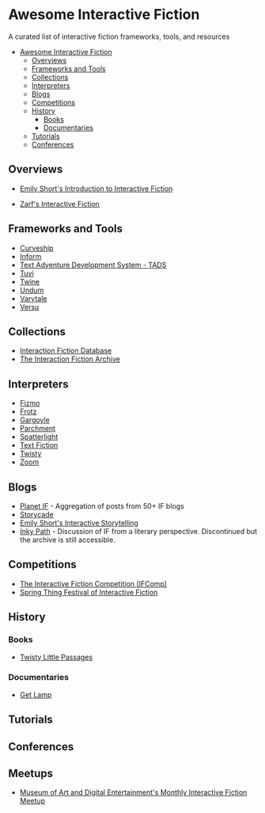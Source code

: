 # Awesome Interactive Fiction

A curated list of interactive fiction frameworks, tools, and resources

* [Awesome Interactive Fiction](#awesome-interactive-fiction)
  * [Overviews](#overviews)
  * [Frameworks and Tools](#frameworks-and-tools)
  * [Collections](#collections)
  * [Interpreters](#interpreters)
  * [Blogs](#blogs)
  * [Competitions](#competitions)
  * [History](#history)
    * [Books](#books)
    * [Documentaries](#documentaries)
  * [Tutorials](#tutorials)
  * [Conferences](#conferences)

## Overviews

* [Emily Short's Introduction to Interactive Fiction](http://inform7.com/learn/eg/dm/IntroductionToIF.pdf)

* [Zarf's Interactive Fiction](http://eblong.com/zarf/if.html)

## Frameworks and Tools

* [Curveship](http://http://curveship.com/)
* [Inform](http://inform7.com/)
* [Text Adventure Development System - TADS](http://www.tads.org/)
* [Tuvi](https://github.com/jaywengrow/tuvi)
* [Twine](http://twinery.org/)
* [Undum](http://undum.com/)
* [Varytale](http://varytale.com/books/)
* [Versu](http://versu.com/)

## Collections

* [Interaction Fiction Database](http://www.ifdb.tads.org)
* [The Interaction Fiction Archive](http://www.ifarchive.org)

## Interpreters

* [Fizmo](http://spellbreaker.org/~chrender/fizmo)
* [Frotz](http://frotz.sourceforge.net/)
* [Gargoyle](http://http://ccxvii.net/gargoyle)
* [Parchment](https://github.com/curiousdannii/parchment)
* [Spatterlight](http://ccxvii.net/spatterlight/)
* [Text Fiction](http://http://www.onyxbits.de/textfiction)
* [Twisty](https://bitbucket.org/sussman/twisty)
* [Zoom](http://www.logicalshift.co.uk/unix/zoom/)

## Blogs

* [Planet IF](http://planet-if.com) - Aggregation of posts from 50+ IF blogs
* [Storycade](http://storycade.com)
* [Emily Short's Interactive Storytelling](http://emshort.wordpress.com)
* [Inky Path](http://inkypathmag.com) - Discussion of IF from a literary
  perspective. Discontinued but the archive is still accessible.

## Competitions
* [The Interactive Fiction Competition (IFComp)](http://www.ifcomp.org)
* [Spring Thing Festival of Interactive Fiction](http://springthing.net)

## History

### Books

* [Twisty Little Passages](http://nickm.com/twisty/)

### Documentaries

* [Get Lamp](http://www.getlamp.com)

## Tutorials

## Conferences

## Meetups

* [Museum of Art and Digital Entertainment's Monthly Interactive Fiction Meetup](http://themade.org/events)
